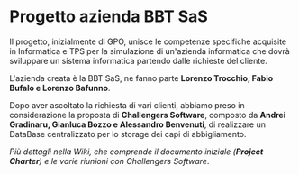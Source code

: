 # Progetto azienda BBT SaS
Il progetto, inizialmente di GPO, unisce le competenze specifiche acquisite in Informatica e TPS per la simulazione di un'azienda informatica che dovrà sviluppare un sistema informatica partendo dalle richieste del cliente.

L'azienda creata è la BBT SaS, ne fanno parte **Lorenzo Trocchio, Fabio Bufalo e Lorenzo Bafunno**.

Dopo aver ascoltato la richiesta di vari clienti, abbiamo preso in considerazione la proposta di **Challengers Software**, composto da **Andrei Gradinaru, Gianluca Bozzo e Alessandro Benvenuti**, di realizzare un DataBase centralizzato per lo storage dei capi di abbigliamento. 

*Più dettagli nella Wiki, che comprende il documento iniziale (**Project Charter**) e le varie riunioni con Challengers Software*.
